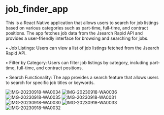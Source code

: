# job_finder_app

This is a React Native application that allows users to search for job listings based on various categories such as part-time, full-time, and contract positions. The app fetches job data from the Jsearch Rapid API and provides a user-friendly interface for browsing and searching for jobs.

• Job Listings: Users can view a list of job listings fetched from the Jsearch Rapid API.

• Filter by Category: Users can filter job listings by category, including part-time, full-time, and contract positions.

• Search Functionality: The app provides a search feature that allows users to search for specific job titles or keywords.

![IMG-20230918-WA0034](https://github.com/omshete0550/job_finder_app/assets/95119784/f1e32446-590d-4135-9e45-06c88f39c0e5)
![IMG-20230918-WA0036](https://github.com/omshete0550/job_finder_app/assets/95119784/0a3943b0-f633-42a4-b58b-2355deb5c39b)
![IMG-20230918-WA0035](https://github.com/omshete0550/job_finder_app/assets/95119784/7a39cb18-1c66-4938-b00d-3e71497880c4)
![IMG-20230918-WA0031](https://github.com/omshete0550/job_finder_app/assets/95119784/78b31f6f-ae86-4f83-9bec-615f6719b360)
![IMG-20230918-WA0030](https://github.com/omshete0550/job_finder_app/assets/95119784/bc7e7dbb-09bd-4e79-8e7b-bc081e4aabbc)
![IMG-20230918-WA0033](https://github.com/omshete0550/job_finder_app/assets/95119784/d931ef1c-e639-4c5d-94f3-13f5d4aba024)
![IMG-20230918-WA0032](https://github.com/omshete0550/job_finder_app/assets/95119784/b5645c1a-1bc5-41eb-8836-a2836e55e283)
